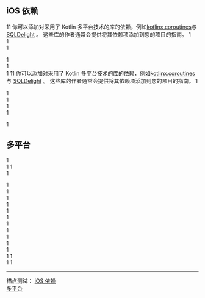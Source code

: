 ## iOS 依赖
11
你可以添加对采用了 Kotlin 多平台技术的库的依赖，例如<!--
-->[kotlinx.coroutines](https://github.com/Kotlin/kotlinx.coroutines)与[SQLDelight](https://github.com/cashapp/sqldelight) 。
这些库的作者通常会提供将其依赖项添加到您的项目的指南。
1  
1  
1  
  
1  
1  
1  11
你可以添加对采用了 Kotlin 多平台技术的库的依赖，例如<!--
-->[kotlinx.coroutines](https://github.com/Kotlin/kotlinx.coroutines) 与 [SQLDelight](https://github.com/cashapp/sqldelight) 。
这些库的作者通常会提供将其依赖项添加到您的项目的指南。
1  
  
1  
1  
1    
1 
  
1  
##   多平台
1  
1 
1  
1  
  
1  
1  
1  
1  
1  
1  
1  
1  
1  
1  
1  
1 
1  
1 
1  
  
---
锚点测试：
[iOS 依赖](#ios-依赖)  
[多平台](#多平台)

